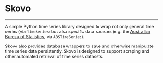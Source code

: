 # Skovo #
---

A simple Python time series library designed to wrap not only general time series (via `TimeSeries`) but also specific data sources (e.g. the [Australian Bureau of Statistics](http://abs.gov.au/), via `ABSTimeSeries`).

Skovo also provides database wrappers to save and otherwise manipulate time series data persistently. Skovo is designed to support scraping and other automated retrieval of time series datasets.
